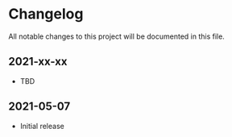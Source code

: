 # Changelog
All notable changes to this project will be documented in this file.

## 2021-xx-xx
- TBD

## 2021-05-07
- Initial release